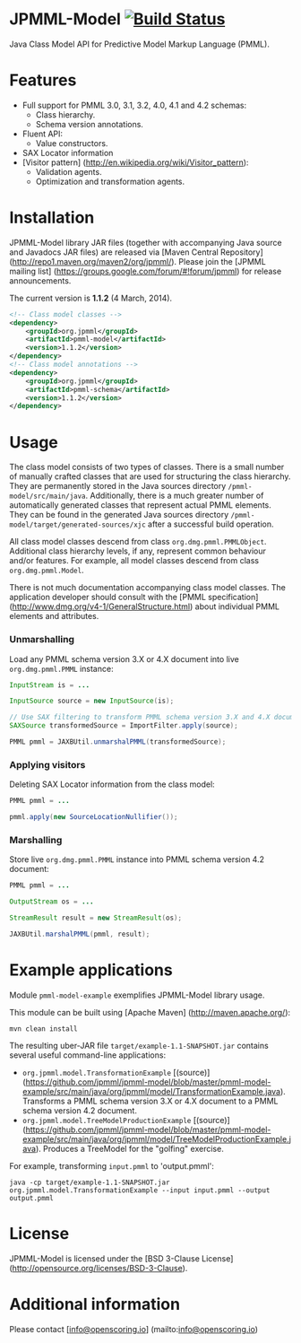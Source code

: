 JPMML-Model [![Build Status](https://travis-ci.org/jpmml/jpmml-model.png?branch=master)](https://travis-ci.org/jpmml/jpmml-model)
===========

Java Class Model API for Predictive Model Markup Language (PMML).

# Features #

* Full support for PMML 3.0, 3.1, 3.2, 4.0, 4.1 and 4.2 schemas:
  * Class hierarchy.
  * Schema version annotations.
* Fluent API:
  * Value constructors.
* SAX Locator information
* [Visitor pattern] (http://en.wikipedia.org/wiki/Visitor_pattern):
  * Validation agents.
  * Optimization and transformation agents.

# Installation #

JPMML-Model library JAR files (together with accompanying Java source and Javadocs JAR files) are released via [Maven Central Repository] (http://repo1.maven.org/maven2/org/jpmml/). Please join the [JPMML mailing list] (https://groups.google.com/forum/#!forum/jpmml) for release announcements.

The current version is **1.1.2** (4 March, 2014).

```xml
<!-- Class model classes -->
<dependency>
	<groupId>org.jpmml</groupId>
	<artifactId>pmml-model</artifactId>
	<version>1.1.2</version>
</dependency>
<!-- Class model annotations -->
<dependency>
	<groupId>org.jpmml</groupId>
	<artifactId>pmml-schema</artifactId>
	<version>1.1.2</version>
</dependency>
```

# Usage #

The class model consists of two types of classes. There is a small number of manually crafted classes that are used for structuring the class hierarchy. They are permanently stored in the Java sources directory `/pmml-model/src/main/java`. Additionally, there is a much greater number of automatically generated classes that represent actual PMML elements. They can be found in the generated Java sources directory `/pmml-model/target/generated-sources/xjc` after a successful build operation.

All class model classes descend from class `org.dmg.pmml.PMMLObject`. Additional class hierarchy levels, if any, represent common behaviour and/or features. For example, all model classes descend from class `org.dmg.pmml.Model`.

There is not much documentation accompanying class model classes. The application developer should consult with the [PMML specification] (http://www.dmg.org/v4-1/GeneralStructure.html) about individual PMML elements and attributes.

### Unmarshalling ###

Load any PMML schema version 3.X or 4.X document into live `org.dmg.pmml.PMML` instance:

```java
InputStream is = ...

InputSource source = new InputSource(is);

// Use SAX filtering to transform PMML schema version 3.X and 4.X documents to PMML schema version 4.2 document
SAXSource transformedSource = ImportFilter.apply(source);

PMML pmml = JAXBUtil.unmarshalPMML(transformedSource);
```

### Applying visitors ###

Deleting SAX Locator information from the class model:
```java
PMML pmml = ...

pmml.apply(new SourceLocationNullifier());
```

### Marshalling ###

Store live `org.dmg.pmml.PMML` instance into PMML schema version 4.2 document:

```java
PMML pmml = ...

OutputStream os = ...

StreamResult result = new StreamResult(os);

JAXBUtil.marshalPMML(pmml, result);
```

# Example applications #

Module `pmml-model-example` exemplifies JPMML-Model library usage.

This module can be built using [Apache Maven] (http://maven.apache.org/):
```
mvn clean install
```

The resulting uber-JAR file `target/example-1.1-SNAPSHOT.jar` contains several useful command-line applications:
* `org.jpmml.model.TransformationExample` [(source)] (https://github.com/jpmml/jpmml-model/blob/master/pmml-model-example/src/main/java/org/jpmml/model/TransformationExample.java). Transforms a PMML schema version 3.X or 4.X document to a PMML schema version 4.2 document.
* `org.jpmml.model.TreeModelProductionExample` [(source)] (https://github.com/jpmml/jpmml-model/blob/master/pmml-model-example/src/main/java/org/jpmml/model/TreeModelProductionExample.java). Produces a TreeModel for the "golfing" exercise.

For example, transforming `input.pmml` to 'output.pmml':
```
java -cp target/example-1.1-SNAPSHOT.jar org.jpmml.model.TransformationExample --input input.pmml --output output.pmml
```

# License #

JPMML-Model is licensed under the [BSD 3-Clause License] (http://opensource.org/licenses/BSD-3-Clause).

# Additional information #

Please contact [info@openscoring.io] (mailto:info@openscoring.io)
